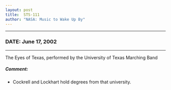 ```yaml
---
layout: post
title:  STS-111
author: "NASA: Music to Wake Up By"
---
```


----
### DATE: June 17, 2002
----
The Eyes of Texas, performed by the University of Texas Marching Band

##### Comment:
* Cockrell and Lockhart hold degrees from that university.
